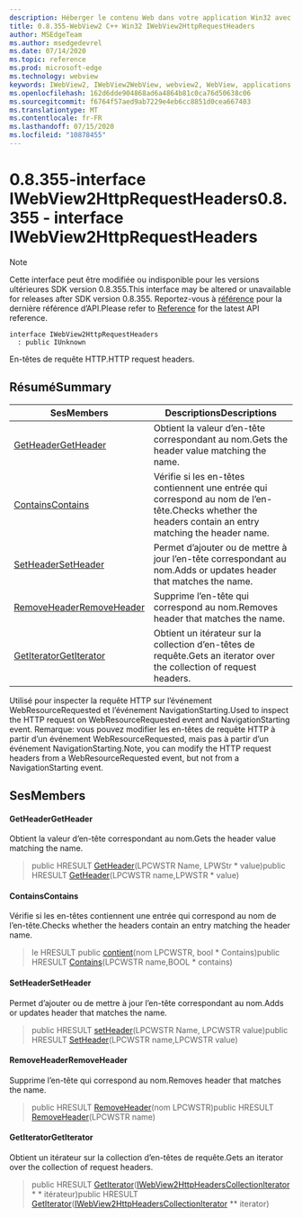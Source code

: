 ```yaml
---
description: Héberger le contenu Web dans votre application Win32 avec le contrôle Microsoft Edge WebView2
title: 0.8.355-WebView2 C++ Win32 IWebView2HttpRequestHeaders
author: MSEdgeTeam
ms.author: msedgedevrel
ms.date: 07/14/2020
ms.topic: reference
ms.prod: microsoft-edge
ms.technology: webview
keywords: IWebView2, IWebView2WebView, webview2, WebView, applications Win32, Win32, Edge
ms.openlocfilehash: 162d6dde904868ad6a4864b81c0ca76d50638c06
ms.sourcegitcommit: f6764f57aed9ab7229e4eb6cc8851d0cea667403
ms.translationtype: MT
ms.contentlocale: fr-FR
ms.lasthandoff: 07/15/2020
ms.locfileid: "10878455"
---
```

# <span data-ttu-id="4fadd-104">0.8.355-interface IWebView2HttpRequestHeaders</span><span class="sxs-lookup"><span data-stu-id="4fadd-104">0.8.355 - interface IWebView2HttpRequestHeaders</span></span> 

> [!NOTE]
> <span data-ttu-id="4fadd-105">Cette interface peut être modifiée ou indisponible pour les versions ultérieures SDK version 0.8.355.</span><span class="sxs-lookup"><span data-stu-id="4fadd-105">This interface may be altered or unavailable for releases after SDK version 0.8.355.</span></span> <span data-ttu-id="4fadd-106">Reportez-vous à [référence](../../../webview2-api-reference.md) pour la dernière référence d’API.</span><span class="sxs-lookup"><span data-stu-id="4fadd-106">Please refer to [Reference](../../../webview2-api-reference.md) for the latest API reference.</span></span>

```
interface IWebView2HttpRequestHeaders
  : public IUnknown
```

<span data-ttu-id="4fadd-107">En-têtes de requête HTTP.</span><span class="sxs-lookup"><span data-stu-id="4fadd-107">HTTP request headers.</span></span>

## <span data-ttu-id="4fadd-108">Résumé</span><span class="sxs-lookup"><span data-stu-id="4fadd-108">Summary</span></span>

 <span data-ttu-id="4fadd-109">Ses</span><span class="sxs-lookup"><span data-stu-id="4fadd-109">Members</span></span>                        | <span data-ttu-id="4fadd-110">Descriptions</span><span class="sxs-lookup"><span data-stu-id="4fadd-110">Descriptions</span></span>
--------------------------------|---------------------------------------------
[<span data-ttu-id="4fadd-111">GetHeader</span><span class="sxs-lookup"><span data-stu-id="4fadd-111">GetHeader</span></span>](#getheader) | <span data-ttu-id="4fadd-112">Obtient la valeur d’en-tête correspondant au nom.</span><span class="sxs-lookup"><span data-stu-id="4fadd-112">Gets the header value matching the name.</span></span>
[<span data-ttu-id="4fadd-113">Contains</span><span class="sxs-lookup"><span data-stu-id="4fadd-113">Contains</span></span>](#contains) | <span data-ttu-id="4fadd-114">Vérifie si les en-têtes contiennent une entrée qui correspond au nom de l’en-tête.</span><span class="sxs-lookup"><span data-stu-id="4fadd-114">Checks whether the headers contain an entry matching the header name.</span></span>
[<span data-ttu-id="4fadd-115">SetHeader</span><span class="sxs-lookup"><span data-stu-id="4fadd-115">SetHeader</span></span>](#setheader) | <span data-ttu-id="4fadd-116">Permet d’ajouter ou de mettre à jour l’en-tête correspondant au nom.</span><span class="sxs-lookup"><span data-stu-id="4fadd-116">Adds or updates header that matches the name.</span></span>
[<span data-ttu-id="4fadd-117">RemoveHeader</span><span class="sxs-lookup"><span data-stu-id="4fadd-117">RemoveHeader</span></span>](#removeheader) | <span data-ttu-id="4fadd-118">Supprime l’en-tête qui correspond au nom.</span><span class="sxs-lookup"><span data-stu-id="4fadd-118">Removes header that matches the name.</span></span>
[<span data-ttu-id="4fadd-119">GetIterator</span><span class="sxs-lookup"><span data-stu-id="4fadd-119">GetIterator</span></span>](#getiterator) | <span data-ttu-id="4fadd-120">Obtient un itérateur sur la collection d’en-têtes de requête.</span><span class="sxs-lookup"><span data-stu-id="4fadd-120">Gets an iterator over the collection of request headers.</span></span>

<span data-ttu-id="4fadd-121">Utilisé pour inspecter la requête HTTP sur l’événement WebResourceRequested et l’événement NavigationStarting.</span><span class="sxs-lookup"><span data-stu-id="4fadd-121">Used to inspect the HTTP request on WebResourceRequested event and NavigationStarting event.</span></span> <span data-ttu-id="4fadd-122">Remarque: vous pouvez modifier les en-têtes de requête HTTP à partir d’un événement WebResourceRequested, mais pas à partir d’un événement NavigationStarting.</span><span class="sxs-lookup"><span data-stu-id="4fadd-122">Note, you can modify the HTTP request headers from a WebResourceRequested event, but not from a NavigationStarting event.</span></span>

## <span data-ttu-id="4fadd-123">Ses</span><span class="sxs-lookup"><span data-stu-id="4fadd-123">Members</span></span>

#### <span data-ttu-id="4fadd-124">GetHeader</span><span class="sxs-lookup"><span data-stu-id="4fadd-124">GetHeader</span></span> 

<span data-ttu-id="4fadd-125">Obtient la valeur d’en-tête correspondant au nom.</span><span class="sxs-lookup"><span data-stu-id="4fadd-125">Gets the header value matching the name.</span></span>

> <span data-ttu-id="4fadd-126">public HRESULT [GetHeader](#getheader)(LPCWSTR Name, LPWStr \* value)</span><span class="sxs-lookup"><span data-stu-id="4fadd-126">public HRESULT [GetHeader](#getheader)(LPCWSTR name,LPWSTR \* value)</span></span>

#### <span data-ttu-id="4fadd-127">Contains</span><span class="sxs-lookup"><span data-stu-id="4fadd-127">Contains</span></span> 

<span data-ttu-id="4fadd-128">Vérifie si les en-têtes contiennent une entrée qui correspond au nom de l’en-tête.</span><span class="sxs-lookup"><span data-stu-id="4fadd-128">Checks whether the headers contain an entry matching the header name.</span></span>

> <span data-ttu-id="4fadd-129">le HRESULT public [contient](#contains)(nom LPCWSTR, bool \* Contains)</span><span class="sxs-lookup"><span data-stu-id="4fadd-129">public HRESULT [Contains](#contains)(LPCWSTR name,BOOL \* contains)</span></span>

#### <span data-ttu-id="4fadd-130">SetHeader</span><span class="sxs-lookup"><span data-stu-id="4fadd-130">SetHeader</span></span> 

<span data-ttu-id="4fadd-131">Permet d’ajouter ou de mettre à jour l’en-tête correspondant au nom.</span><span class="sxs-lookup"><span data-stu-id="4fadd-131">Adds or updates header that matches the name.</span></span>

> <span data-ttu-id="4fadd-132">public HRESULT [setHeader](#setheader)(LPCWSTR Name, LPCWSTR value)</span><span class="sxs-lookup"><span data-stu-id="4fadd-132">public HRESULT [SetHeader](#setheader)(LPCWSTR name,LPCWSTR value)</span></span>

#### <span data-ttu-id="4fadd-133">RemoveHeader</span><span class="sxs-lookup"><span data-stu-id="4fadd-133">RemoveHeader</span></span> 

<span data-ttu-id="4fadd-134">Supprime l’en-tête qui correspond au nom.</span><span class="sxs-lookup"><span data-stu-id="4fadd-134">Removes header that matches the name.</span></span>

> <span data-ttu-id="4fadd-135">public HRESULT [RemoveHeader](#removeheader)(nom LPCWSTR)</span><span class="sxs-lookup"><span data-stu-id="4fadd-135">public HRESULT [RemoveHeader](#removeheader)(LPCWSTR name)</span></span>

#### <span data-ttu-id="4fadd-136">GetIterator</span><span class="sxs-lookup"><span data-stu-id="4fadd-136">GetIterator</span></span> 

<span data-ttu-id="4fadd-137">Obtient un itérateur sur la collection d’en-têtes de requête.</span><span class="sxs-lookup"><span data-stu-id="4fadd-137">Gets an iterator over the collection of request headers.</span></span>

> <span data-ttu-id="4fadd-138">public HRESULT [GetIterator](#getiterator)([IWebView2HttpHeadersCollectionIterator](IWebView2HttpHeadersCollectionIterator.md) \* \* itérateur)</span><span class="sxs-lookup"><span data-stu-id="4fadd-138">public HRESULT [GetIterator](#getiterator)([IWebView2HttpHeadersCollectionIterator](IWebView2HttpHeadersCollectionIterator.md) \*\* iterator)</span></span>

